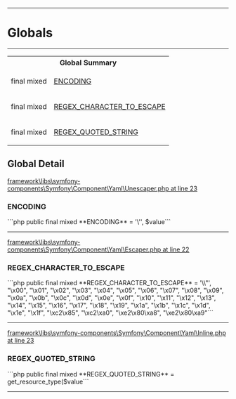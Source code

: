 - - -

# Globals #

- - -

<table id="summary_global" class="title">
<tr><th colspan="2" class="title">Global Summary</th></tr>
<tr>
<td class="type">final  mixed</td>
<td class="description"><p class="name"><a href="#ENCODING">ENCODING</a></p></td>
</tr>
<tr>
<td class="type">final  mixed</td>
<td class="description"><p class="name"><a href="#REGEX_CHARACTER_TO_ESCAPE">REGEX_CHARACTER_TO_ESCAPE</a></p></td>
</tr>
<tr>
<td class="type">final  mixed</td>
<td class="description"><p class="name"><a href="#REGEX_QUOTED_STRING">REGEX_QUOTED_STRING</a></p></td>
</tr>
</table>

<h2 id="detail_global">Global Detail</h2>
<a href="https://github.com/JeyDotC/Hirudo-docs/blob/master/source/framework/libs/symfony-components/Symfony/Component/Yaml/Unescaper.php.md#line23" class="location">framework\libs\symfony-components\Symfony\Component\Yaml\Unescaper.php at line 23</a>

<h3 id="ENCODING">ENCODING</h3>
```php
public final  mixed **ENCODING** = '\'', $value```
<div class="details">
</div>

- - -

<a href="https://github.com/JeyDotC/Hirudo-docs/blob/master/source/framework/libs/symfony-components/Symfony/Component/Yaml/Escaper.php.md#line22" class="location">framework\libs\symfony-components\Symfony\Component\Yaml\Escaper.php at line 22</a>

<h3 id="REGEX_CHARACTER_TO_ESCAPE">REGEX_CHARACTER_TO_ESCAPE</h3>
```php
public final  mixed **REGEX_CHARACTER_TO_ESCAPE** = '\\&quot;',
                                     &quot;\x00&quot;,  &quot;\x01&quot;,  &quot;\x02&quot;,  &quot;\x03&quot;,  &quot;\x04&quot;,  &quot;\x05&quot;,  &quot;\x06&quot;,  &quot;\x07&quot;,
                                     &quot;\x08&quot;,  &quot;\x09&quot;,  &quot;\x0a&quot;,  &quot;\x0b&quot;,  &quot;\x0c&quot;,  &quot;\x0d&quot;,  &quot;\x0e&quot;,  &quot;\x0f&quot;,
                                     &quot;\x10&quot;,  &quot;\x11&quot;,  &quot;\x12&quot;,  &quot;\x13&quot;,  &quot;\x14&quot;,  &quot;\x15&quot;,  &quot;\x16&quot;,  &quot;\x17&quot;,
                                     &quot;\x18&quot;,  &quot;\x19&quot;,  &quot;\x1a&quot;,  &quot;\x1b&quot;,  &quot;\x1c&quot;,  &quot;\x1d&quot;,  &quot;\x1e&quot;,  &quot;\x1f&quot;,
                                     &quot;\xc2\x85&quot;, &quot;\xc2\xa0&quot;, &quot;\xe2\x80\xa8&quot;, &quot;\xe2\x80\xa9&quot;```
<div class="details">
</div>

- - -

<a href="https://github.com/JeyDotC/Hirudo-docs/blob/master/source/framework/libs/symfony-components/Symfony/Component/Yaml/Inline.php.md#line23" class="location">framework\libs\symfony-components\Symfony\Component\Yaml\Inline.php at line 23</a>

<h3 id="REGEX_QUOTED_STRING">REGEX_QUOTED_STRING</h3>
```php
public final  mixed **REGEX_QUOTED_STRING** = get_resource_type($value```
<div class="details">
</div>

- - -

